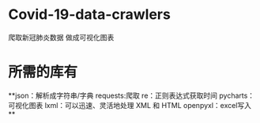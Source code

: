# Covid-19-data-crawlers
爬取新冠肺炎数据 做成可视化图表

# 所需的库有
**json：解析成字符串/字典
requests:爬取
re：正则表达式获取时间
pycharts：可视化图表
lxml：可以迅速、灵活地处理 XML 和 HTML
openpyxl：excel写入
**
